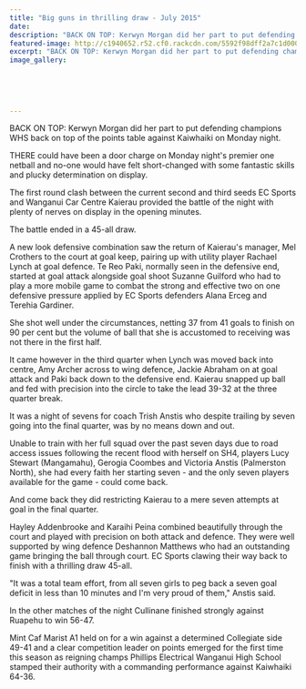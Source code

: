 ```yaml
---
title: "Big guns in thrilling draw - July 2015"
date: 
description: "BACK ON TOP: Kerwyn Morgan did her part to put defending champions WHS back on top of the points table against Kaiwhaiki on Monday night."
featured-image: http://c1940652.r52.cf0.rackcdn.com/5592f98dff2a7c1d000001fe/Netball-Mon-night,-Kerwyn-Morgan-1.7.15.jpg
excerpt: "BACK ON TOP: Kerwyn Morgan did her part to put defending champions WHS back on top of the points table against Kaiwhaiki on Monday night, from Wanganui Chronicle article on 1/7/15..."
image_gallery:
    
    
    
    
    
---
```


<p><span>BACK ON TOP: Kerwyn Morgan did her part to put defending champions WHS back on top of the points table against Kaiwhaiki on Monday night.</span></p>
<p>THERE could have been a door charge on Monday night's premier one netball and no-one would have felt short-changed with some fantastic skills and plucky determination on display.</p>
<p>The first round clash between the current second and third seeds EC Sports and Wanganui Car Centre Kaierau provided the battle of the night with plenty of nerves on display in the opening minutes.</p>
<p>The battle ended in a 45-all draw.</p>
<p>A new look defensive combination saw the return of Kaierau's manager, Mel Crothers to the court at goal keep, pairing up with utility player Rachael Lynch at goal defence. Te Reo Paki, normally seen in the defensive end, started at goal attack alongside goal shoot Suzanne Guilford who had to play a more mobile game to combat the strong and effective two on one defensive pressure applied by EC Sports defenders Alana Erceg and Terehia Gardiner.</p>
<p>She shot well under the circumstances, netting 37 from 41 goals to finish on 90 per cent but the volume of ball that she is accustomed to receiving was not there in the first half.</p>
<p>It came however in the third quarter when Lynch was moved back into centre, Amy Archer across to wing defence, Jackie Abraham on at goal attack and Paki back down to the defensive end. Kaierau snapped up ball and fed with precision into the circle to take the lead 39-32 at the three quarter break.</p>
<p>It was a night of sevens for coach Trish Anstis who despite trailing by seven going into the final quarter, was by no means down and out.</p>
<p>Unable to train with her full squad over the past seven days due to road access issues following the recent flood with herself on SH4, players Lucy Stewart (Mangamahu), Gerogia Coombes and Victoria Anstis (Palmerston North), she had every faith her starting seven - and the only seven players available for the game - could come back.</p>
<p>And come back they did restricting Kaierau to a mere seven attempts at goal in the final quarter.</p>
<p>Hayley Addenbrooke and Karaihi Peina combined beautifully through the court and played with precision on both attack and defence. They were well supported by wing defence Deshannon Matthews who had an outstanding game bringing the ball through court. EC Sports clawing their way back to finish with a thrilling draw 45-all.</p>
<p>"It was a total team effort, from all seven girls to peg back a seven goal deficit in less than 10 minutes and I'm very proud of them," Anstis said.</p>
<p>In the other matches of the night Cullinane finished strongly against Ruapehu to win 56-47.</p>
<p>Mint Caf Marist A1 held on for a win against a determined Collegiate side 49-41 and a clear competition leader on points emerged for the first time this season as reigning champs Phillips Electrical Wanganui High School stamped their authority with a commanding performance against Kaiwhaiki 64-36.</p>


